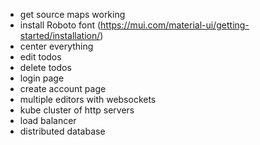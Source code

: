 - get source maps working
- install Roboto font (https://mui.com/material-ui/getting-started/installation/)
- center everything
- edit todos
- delete todos
- login page
- create account page
- multiple editors with websockets
- kube cluster of http servers
- load balancer
- distributed database
